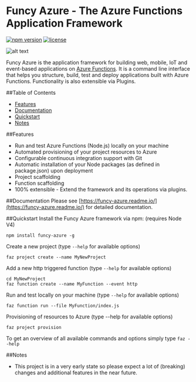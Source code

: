# Funcy Azure - The Azure Functions Application Framework
[![npm version](https://badge.fury.io/js/funcy-azure.svg)](https://badge.fury.io/js/funcy-azure)
[![license](https://img.shields.io/github/license/mashape/apistatus.svg?maxAge=2592000)]()

![alt text](https://azurenewsexplorer.blob.core.windows.net/funcyazure/funcyazure-logo.png)

Funcy Azure is the application framework for building web, 
mobile, IoT and event-based applications on [Azure Functions](https://functions.azure.com). 
It is a command line interface that helps you structure, build, test and deploy 
applications built with Azure Functions. Functionality is also extensible via Plugins.

##Table of Contents
* [Features](#features)
* [Documentation](#documentation)
* [Quickstart](#quickstart)
* [Notes](#notes)

##Features
* Run and test Azure Functions (Node.js) locally on your machine
* Automated provisioning of your project resources to Azure
* Configurable continuous integration support with Git
* Automatic installation of your Node packages (as defined in package.json) upon deployment   
* Project scaffolding
* Function scaffolding
* 100% extensible - Extend the framework and its operations via plugins. 

##Documentation
Please see [https://funcy-azure.readme.io/](https://funcy-azure.readme.io/) for detailed documentation.

##Quickstart
Install the Funcy Azure framework via npm: (requires Node V4)
```
npm install funcy-azure -g
```
Create a new project (type `--help` for available options)
```
faz project create --name MyNewProject
```
Add a new http triggered function (type `--help` for available options)
```
cd MyNewProject
faz function create --name MyFunction --event http
```
Run and test locally on your machine (type `--help` for available options)
```
faz function run --file MyFunction/index.js
```
Provisioning of resources to Azure (type --help for available options)
```
faz project provision 
```
To get an overview of all available commands and options simply type `faz --help`

##Notes
* This project is in a very early state so please expect a lot of (breaking) changes and additional features in the near future. 
